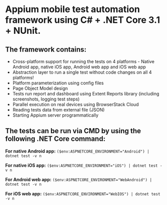 # Appium mobile test automation framework using C# + .NET Core 3.1 + NUnit.

## **The framework contains:**

- Cross-platform support for running the tests on 4 platforms - Native Android app, native iOS app, Android web app and iOS web app
- Abstraction layer to run a single test without code changes on all 4 platforms!
- Platform parameterization using config files
- Page Object Model design
- Tests run report and dashboard using Extent Reports library (including screenshots, logging test steps)
- Parallel execution on real devices using BrowserStack Cloud
- Reading tests data from external file (JSON)
- Starting Appium server programmatically



## **The tests can be run via CMD by using the following .NET Core command:**

**For native Android app:**
`($env:ASPNETCORE_ENVIRONMENT="Android") | dotnet test -v n`

**For native iOS app:**
`($env:ASPNETCORE_ENVIRONMENT="iOS") | dotnet test -v n`

**For Android web app:**
`($env:ASPNETCORE_ENVIRONMENT="WebAndroid") | dotnet test -v n`

**For iOS web app:**
`($env:ASPNETCORE_ENVIRONMENT="WebIOS") | dotnet test -v n`


